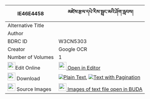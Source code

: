 |IE46E4458|མཛེས་རྩལ་དཔེ་རིས་སྦྲང་མའི་ཤོག་རླབས། 
| --- | --- 
|Alternative Title |
|Author | 
|BDRC ID | W3CN5303
|Creator | Google OCR
|Number of Volumes| 1
|<img width="25" src="https://img.icons8.com/color/25/000000/edit-property.png">Edit Online| [<img width="25" src="https://avatars.githubusercontent.com/u/45091458?s=200&v=4"> Open in Editor](http://editor.openpecha.org/IE46E4458)
|<img width="25" src="https://img.icons8.com/fluent/48/000000/download-2.png"/>  Download | [![](https://img.icons8.com/color/20/000000/txt.png)Plain Text](https://github.com/Openpecha/IE46E4458/releases/download/v1/dze_tsal_peri_drangma_i_shok_l_plain_IE46E4458.zip), [![](https://img.icons8.com/color/20/000000/txt.png)Text with Pagination](https://github.com/Openpecha/IE46E4458/releases/download/v1/dze_tsal_peri_drangma_i_shok_l_pages_IE46E4458.zip)
|<img width="25" src="https://img.icons8.com/plasticine/100/000000/pictures-folder.png"/>  Source Images | [<img width="25" src="https://library.bdrc.io/icons/BUDA-small.svg"> Images of text file open in BUDA](https://library.bdrc.io/show/bdr:W3CN5303)